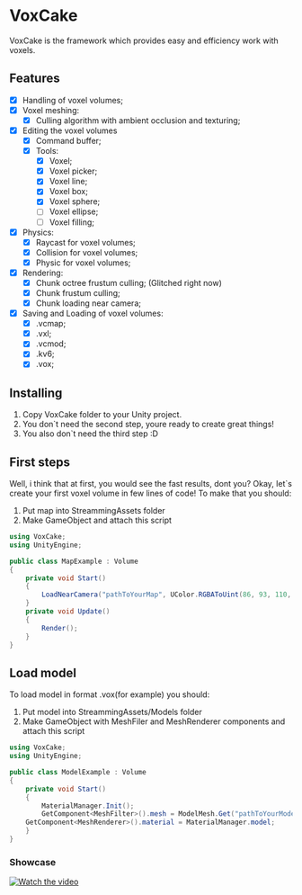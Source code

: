 # VoxCake
VoxCake is the framework which provides easy and efficiency work with voxels.
## Features
- [X] Handling of voxel volumes;
- [X] Voxel meshing:
    - [X] Culling algorithm with ambient occlusion and texturing;
- [X] Editing the voxel volumes
    - [X] Command buffer;
    - [X] Tools:
        - [X] Voxel;
		- [X] Voxel picker;
        - [X] Voxel line;
        - [X] Voxel box;
        - [X] Voxel sphere;
        - [ ] Voxel ellipse;
        - [ ] Voxel filling; 
- [X] Physics:
    - [X] Raycast for voxel volumes;
    - [X] Collision for voxel volumes;
    - [X] Physic for voxel volumes;
- [X] Rendering:
    - [X] Chunk octree frustum culling; (Glitched right now)
    - [X] Chunk frustum culling;
    - [X] Chunk loading near camera;
- [X] Saving and Loading of voxel volumes:
    - [X] .vcmap;
    - [X] .vxl;
    - [X] .vcmod;
    - [X] .kv6;
    - [X] .vox;
    
## Installing
1. Copy VoxCake folder to your Unity project.
2. You don`t need the second step, youre ready to create great things!
3. You also don`t need the third step :D

## First steps
Well, i think that at first, you would see the fast results, dont you?
Okay, let`s create your first voxel volume in few lines of code! To make that you should:
1. Put map into StreammingAssets folder
2. Make GameObject and attach this script
```csharp
using VoxCake;
using UnityEngine;

public class MapExample : Volume
{
    private void Start()
    {
        LoadNearCamera("pathToYourMap", UColor.RGBAToUint(86, 93, 110, 100), Camera.main);
    }
    private void Update()
    {
        Render();
    }
}
```

## Load model
To load model in format .vox(for example) you should:
1. Put model into StreammingAssets/Models folder
2. Make GameObject with MeshFiler and MeshRenderer components and attach this script
```csharp
using VoxCake;
using UnityEngine;

public class ModelExample : Volume
{
    private void Start()
    {
        MaterialManager.Init();
        GetComponent<MeshFilter>().mesh = ModelMesh.Get("pathToYourModel", PlayerTeam.Green);
	GetComponent<MeshRenderer>().material = MaterialManager.model;
    }
}
```
### Showcase
[![Watch the video](https://steamuserimages-a.akamaihd.net/ugc/976613425704858920/E913B74E84C2C07921E35FD83EBB375A1CA17F51/?imw=1024&imh=576&ima=fit&impolicy=Letterbox&imcolor=%23000000&letterbox=true)](https://www.youtube.com/watch?v=nwWKZDr22ts)
